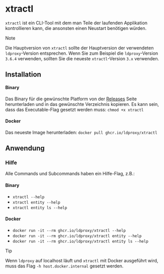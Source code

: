 # xtractl

`xtractl` ist ein CLI-Tool mit dem man Teile der laufenden Applikation kontrollieren kann, die ansonsten einen Neustart benötigen würden.

> [!NOTE]
> Die Hauptversion von `xtractl` sollte der Hauptversion der verwendeten `ldproxy`-Version entsprechen.
> Wenn Sie zum Beispiel die `ldproxy`-Version `3.6.4` verwenden, sollten Sie die neueste `xtractl`-Version `3.x` verwenden.

## Installation

#### Binary

Das Binary für die gewünschte Platform von der [Releases](https://github.com/interactive-instruments/xtraplatform-cli/releases) Seite herunterladen und in das gewünschte Verzeichnis kopieren. Es kann sein, dass das Executable-Flag gesetzt werden muss: `chmod +x xtractl`

#### Docker

Das neueste Image herunterladen: `docker pull ghcr.io/ldproxy/xtractl`

## Anwendung

### Hilfe

Alle Commands und Subcommands haben ein Hilfe-Flag, z.B.:

#### Binary

- `xtractl --help`
- `xtractl entity --help`
- `xtractl entity ls --help`

#### Docker

- `docker run -it --rm ghcr.io/ldproxy/xtractl --help`
- `docker run -it --rm ghcr.io/ldproxy/xtractl entity --help`
- `docker run -it --rm ghcr.io/ldproxy/xtractl entity ls --help`

> [!TIP]
> Wenn `ldproxy` auf localhost läuft und `xtractl` mit Docker ausgeführt wird, muss das Flag `-h host.docker.internal` gesetzt werden.
